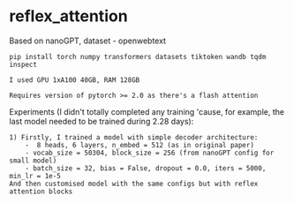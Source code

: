 # reflex_attention
Based on nanoGPT, dataset - openwebtext

```pip install torch numpy transformers datasets tiktoken wandb tqdm inspect```

```I used GPU 1xA100 40GB, RAM 128GB```

```Requires version of pytorch >= 2.0 as there's a flash attention```

Experiments (I didn't totally completed any training 'cause, for example, the last model needed to be trained during 2.28 days):

    1) Firstly, I trained a model with simple decoder architecture:
        -  8 heads, 6 layers, n_embed = 512 (as in original paper)
        - vocab_size = 50304, block_size = 256 (from nanoGPT config for     small model)
        - batch_size = 32, bias = False, dropout = 0.0, iters = 5000, min_lr = 1e-5
    And then customised model with the same configs but with reflex attention blocks 